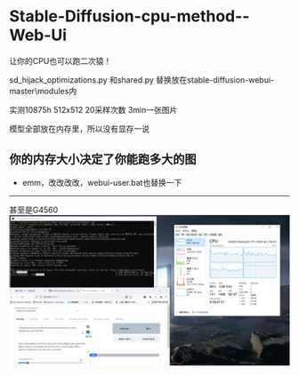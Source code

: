 # Stable-Diffusion-cpu-method--Web-Ui

让你的CPU也可以跑二次猿！

sd_hijack_optimizations.py 和shared.py 替换放在stable-diffusion-webui-master\modules内

实测10875h 512x512 20采样次数 3min一张图片

模型全部放在内存里，所以没有显存一说

你的内存大小决定了你能跑多大的图
 --- 
 - emm，改改改改，webui-user.bat也替换一下

--- 
甚至是G4560
![image](https://github.com/1EM0NS/Stable-Diffusion-cpu-method/blob/main/G4560.png)
